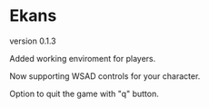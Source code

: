 # Ekans
version 0.1.3

Added working enviroment for players.

Now supporting WSAD controls for your character.

Option to quit the game with "q" button.
